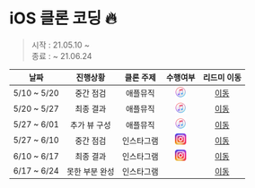 # iOS 클론 코딩 🔥
> 시작 : 21.05.10 ~   
> 종료 : ~ 21.06.24

| 날짜 | 진행상황 | 클론 주제 | 수행여부 |  리드미 이동 |  
| :----------: | :----------: | :----------: | :----------: | :----------: | 
| 5/10 ~ 5/20 | 중간 점검 | 애플뮤직 | <img height="20" src="AppleMusic/readme/img.png"> | [이동](./AppleMusic) |
| 5/20 ~ 5/27 | 최종 결과 | 애플뮤직 | <img height="20" src="AppleMusic/readme/img.png"> | [이동](./AppleMusic/readme/AppleMusic2.md) |
| 5/27 ~ 6/01 | 추가 뷰 구성 | 애플뮤직 | <img height="20" src="AppleMusic/readme/img.png"> | [이동](./AppleMusic/readme/AppleMusic3.md) |
| 5/27 ~ 6/10 | 중간 점검 | 인스타그램 | <img height="20" src="Instagram/readme/instagram.png"> | [이동](./Instagram/readme/Instagram1.md) |
| 6/10 ~ 6/17 | 최종 결과 | 인스타그램 | <img height="20" src="Instagram/readme/instagram.png"> | [이동](./Instagram/readme/Instagram2.md) |
| 6/17 ~ 6/24 | 못한 부분 완성 | 인스타그램 |  | [이동](./Instagram/readme/Instagram3.md) |

